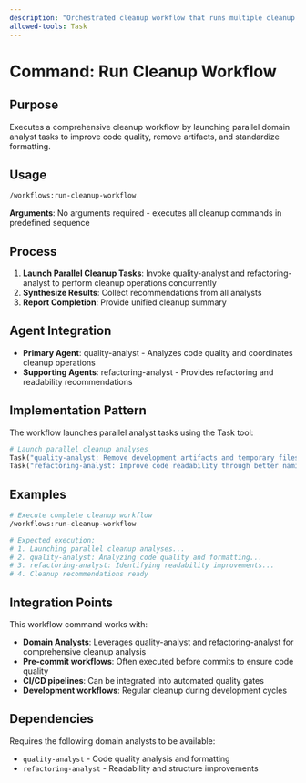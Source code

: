```yaml
---
description: "Orchestrated cleanup workflow that runs multiple cleanup operations in parallel"
allowed-tools: Task
---
```


# Command: Run Cleanup Workflow

## Purpose

Executes a comprehensive cleanup workflow by launching parallel domain analyst tasks to improve code quality, remove artifacts, and standardize formatting.

## Usage

```bash
/workflows:run-cleanup-workflow
```

**Arguments**: No arguments required - executes all cleanup commands in predefined sequence

## Process

1. **Launch Parallel Cleanup Tasks**: Invoke quality-analyst and refactoring-analyst to perform cleanup operations concurrently
2. **Synthesize Results**: Collect recommendations from all analysts
3. **Report Completion**: Provide unified cleanup summary

## Agent Integration

- **Primary Agent**: quality-analyst - Analyzes code quality and coordinates cleanup operations
- **Supporting Agents**: refactoring-analyst - Provides refactoring and readability recommendations

## Implementation Pattern

The workflow launches parallel analyst tasks using the Task tool:

```python
# Launch parallel cleanup analyses
Task("quality-analyst: Remove development artifacts and temporary files, then apply automated formatting rules (prettier, eslint --fix)")
Task("refactoring-analyst: Improve code readability through better naming, structure optimization, and comment cleanup")
```

## Examples

```bash
# Execute complete cleanup workflow
/workflows:run-cleanup-workflow

# Expected execution:
# 1. Launching parallel cleanup analyses...
# 2. quality-analyst: Analyzing code quality and formatting...
# 3. refactoring-analyst: Identifying readability improvements...
# 4. Cleanup recommendations ready
```

## Integration Points

This workflow command works with:

- **Domain Analysts**: Leverages quality-analyst and refactoring-analyst for comprehensive cleanup analysis
- **Pre-commit workflows**: Often executed before commits to ensure code quality
- **CI/CD pipelines**: Can be integrated into automated quality gates
- **Development workflows**: Regular cleanup during development cycles

## Dependencies

Requires the following domain analysts to be available:

- `quality-analyst` - Code quality analysis and formatting
- `refactoring-analyst` - Readability and structure improvements
